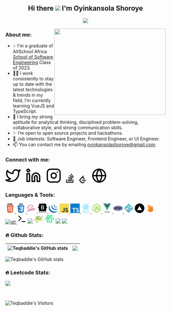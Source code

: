 <h2 align="center">Hi there <img src="https://media.giphy.com/media/hvRJCLFzcasrR4ia7z/giphy.gif" width="25px"></a> I'm Oyinkansola Shoroye </h2>

<p align="center">
  <a href="https://github.com/ghostdev-labs/readme-typing-svg"><img src="https://readme-typing-svg.herokuapp.com/?lines=I%20loveee%20Technology!%20😍;I%20am%20a%20Software%20Developer,%20Technical%20Writer;I%20am%20passionate%20about%20all%20aspects%20of%20Tech.;I%20am%20an%20Entrepreneur.&font=Fira%20Code&center=true&width=550&height=45&color=#3498db&vCenter=true&size=22&pause=1000"></a>
</p>

<img  src="https://user-images.githubusercontent.com/105108549/190127191-945c97b4-f2e8-47fe-b1da-ff678d31c0ed.gif" height="270px" width="350px" align="right" />


### About me:
- 💡 I'm a graduate of AltSchool Africa [School of Software Engineering](https://altschoolafrica.com/schools/engineering) Class of 2023.
- 👨‍💻 I work consistently to stay up to date with the latest technologies & trends in my field, I’m currently learning VueJS and TypeScript.
- 🔭 I bring my strong aptitude for analytical thinking, disciplined problem-solving, collaborative style, and strong communication skills.
- ✨ I’m open to open source projects and hackathons.
- 💼 Job interests: Software Engineer, Frontend Engineer, or UI Engineer.
- 📫 You can contact me by emailing oyinkansolashoroye@gmail.com.


### Connect with me:
[![website](./img/twitter-light.svg)](https://twitter.com/teqbaddie)
&nbsp;&nbsp;
[![website](./img/linkedin-light.svg)](https://www.linkedin.com/in/oyinkansola-shoroye)
&nbsp;&nbsp;
[![website](./img/instagram-light.svg)](https://instagram.com/oyinkansola_shoroye)
&nbsp;&nbsp;
<a href="https://stackoverflow.com/users/19193399/oyinkansola-shoroye" target="_blank"><img src="./img/images-removebg-preview.png" width="24px" alt="stackOverflow" /></a>
&nbsp;&nbsp;
<a href="https://leetcode.com/teqbaddie/" target="_blank"><img src="./img/leetcode.svg" width="24px" alt="leetCode" /></a>
&nbsp;&nbsp;
[![website](./img/globe-light.svg)](https://oyinkansolashoroye.netlify.app)


### Languages & Tools:

<p align="left"> 
<a href="https://www.w3.org/html/" target="_blank" rel="noreferrer"> <img src="https://raw.githubusercontent.com/devicons/devicon/master/icons/html5/html5-original-wordmark.svg" alt="html5" width="30" /> </a> 
<a href="https://www.w3schools.com/css/" target="_blank" rel="noreferrer"> <img src="https://raw.githubusercontent.com/devicons/devicon/master/icons/css3/css3-original-wordmark.svg" alt="css3" width="30"/> </a>
<a href="https://sass-lang.com" target="_blank" rel="noreferrer"> <img src="https://raw.githubusercontent.com/devicons/devicon/master/icons/sass/sass-original.svg" alt="sass" width="30"/> </a> 
<a href="https://getbootstrap.com" target="_blank" rel="noreferrer"> <img src="https://raw.githubusercontent.com/devicons/devicon/master/icons/bootstrap/bootstrap-plain-wordmark.svg" alt="bootstrap" width="30"/> </a> 
<a href="https://www.jquery.com" target="_blank" rel="noreferrer">  <img src="https://raw.githubusercontent.com/devicons/devicon/master/icons/jquery/jquery-original.svg" alt="jquery" width="30"/> </a> 
<a href="https://developer.mozilla.org/en-US/docs/Web/JavaScript" target="_blank" rel="noreferrer"> <img src="https://raw.githubusercontent.com/devicons/devicon/master/icons/javascript/javascript-original.svg" alt="javascript" width="30"/> </a> 
<a href="https://www.typescriptlang.org/" target="_blank" rel="noreferrer"> <img src="https://raw.githubusercontent.com/devicons/devicon/master/icons/typescript/typescript-original.svg" alt="typescript" width="30"/> </a> 
<a href="https://reactjs.org/" target="_blank" rel="noreferrer"> <img src="https://raw.githubusercontent.com/devicons/devicon/master/icons/react/react-original-wordmark.svg" alt="react" width="30"/> </a> 
<a href="https://nodejs.org/" target="_blank" rel="noreferrer"> <img src="https://raw.githubusercontent.com/devicons/devicon/master/icons/nodejs/nodejs-original.svg" alt="nodejs" width="30"/> </a> 
<a href="https://vuejs.org/" target="_blank" rel="noreferrer"> <img src="https://raw.githubusercontent.com/devicons/devicon/master/icons/vuejs/vuejs-original-wordmark.svg" alt="vuejs" width="30"/> </a> 
<a href="https://www.php.net" target="_blank" rel="noreferrer"> <img src="https://raw.githubusercontent.com/devicons/devicon/master/icons/php/php-original.svg" alt="php" width="30"/> </a> 
<img width="30" src="./img/netlify.jpg" />
<img width="30" src="./img/vercel.png" />
<a href="https://firebase.google.com/" target="_blank" rel="noreferrer"> <img src="https://raw.githubusercontent.com/devicons/devicon/master/icons/firebase/firebase-plain.svg" alt="firebase" width="30"/> </a> 
<a href="https://git-scm.com/" target="_blank" rel="noreferrer"> <img src="https://www.vectorlogo.zone/logos/git-scm/git-scm-icon.svg" alt="git" width="30"/> </a> 
<img width="30" src="./img/terminal-light.svg" />
<img width="30" src="https://user-images.githubusercontent.com/3369400/139448065-39a229ba-4b06-434b-bc67-616e2ed80c8f.png" />
<img width="30" src="./img/notepadplusplus.png" />
<img width="30" src="./img/atom.png" />
<img width="30" src="https://upload.wikimedia.org/wikipedia/en/d/d2/Sublime_Text_3_logo.png">
<img width="30" src="https://upload.wikimedia.org/wikipedia/commons/thumb/9/9a/Visual_Studio_Code_1.35_icon.svg/1024px-Visual_Studio_Code_1.35_icon.svg.png">
</p>      


[twitter]: https://twitter.com/teq_baddie
[instagram]: https://instagram.com/oyinkansola_shoroye
[linkedin]: https://linkedin.com/in/teqbaddie
[globe]: https://oyinkansolashoroye.netlify.app


### :fire: Github Stats:

| <img align="center" src="https://github-readme-stats.vercel.app/api/top-langs/?username=teqbaddie&langs_count=8&layout=compact&hide_border=true" alt="Teqbaddie's GitHub stats" /> | <img align="center" src="https://github-readme-streak-stats.herokuapp.com/?user=teqbaddie&hide_border=true"  /> | 
| ------------- | ------------- |

<p>
<img align="center" style="display: flex; width: 48%;" src="https://github-readme-stats.vercel.app/api?username=teqbaddie&show_icons=true&include_all_commits=true" alt="Teqbaddie's GitHub stats" /> 
 </p>
  
 ### :fire: Leetcode Stats:
 <p>
<a href="https://leetcode.com/teqbaddie/"> <img align="center" style="display: flex; width: 50%;" src="https://leetcode.card.workers.dev/teqbaddie?&hide_border=true" /> <a/> 
</p>
   
<br/>

![Teqbaddie's Visitors](https://komarev.com/ghpvc/?username=teqbaddie&color=blue)
